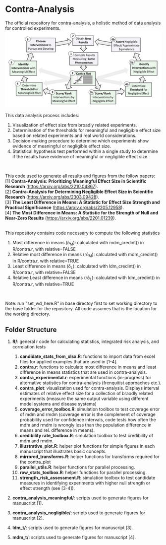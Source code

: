 # Contra-Analysis 

The official repository for contra-analysis, a holistic method of data analysis for controlled experiments.
![Contra-Analysis Flowchart](https://github.com/bac7wj/contra/blob/98b1a2adae65abd003d6a804712fd1a52bc28332/resources/contra-analysis-flowshart.PNG)

This data analysis process includes:
1. Visualization of effect size from broadly related experiments.
2. Determination of the thresholds for meaningful and negligible effect size based on related experiments and real world considerations.
3. Decision-making procedure to determine which experiments show evidence of meaningful or negligible effect size.
4. Statistical hypothesis test performed within a single study to determine if the results have evidence of meaningful or negligible effect size.
<br>

This code used to generate all results and figures from the follow papers:<br>
[1] **Contra-Analysis: Prioritizing Meaningful Effect Size in Scientific Research** (https://arxiv.org/abs/2210.04867).<br>
[2] **Contra-Analysis for Determining Negligible Effect Size in Scientific Research** (https://arxiv.org/abs/2303.09428).<br>
[3] **The Least Difference in Means: A Statistic for Effect Size Strength and Practical Significance** (https://arxiv.org/abs/2205.12958).<br>
[4] **The Most Difference in Means: A Statistic for the Strength of Null and Near-Zero Results** (https://arxiv.org/abs/2201.01239).<br>
<br>

This repository contains code necessary to compute the following statistics 
1. Most difference in means (&delta;<sub>M</sub>): calculated with mdm_credint() in R/contra.r, with relative=FALSE 
2. Relative most difference in means (r&delta;<sub>M</sub>): calculated with mdm_credint() in R/contra.r, with relative=TRUE 
3. Least difference in means (&delta;<sub>L</sub>): calculated with ldm_credint() in R/contra.r, with relative=FALSE 
4. Relative Least difference in means (r&delta;<sub>L</sub>): calculated with ldm_credint() in R/contra.r, with relative=TRUE 
<br>

Note: run "set_wd_here.R" in base directoy first to set working directory to the base folder for the repository. All code assumes that is the location for the working directory.
<br>

## Folder Structure
  
1. __R/__: general r code for calculating statistics, integrated risk analysis, and correlation tests
   
   1. __candidate_stats_from_xlsx.R__: functions to import data from excel files for applied examples that are used in [1-4].
   2. __contra.r__: functions to calculate most difference in means and least difference in means statistics that are used in contra-analysis.
   3. __contra_experimental.r__: experimental functions (in-progress) for alternative statistics for contra-analysis (frenquitist approaches etc.).
   4. __contra_plot__: visualization used for contra-analysis. Displays interval estimates of relative effect size for a collection of braodly related experiments (measure the same output variable using different model systems and disease systems)
   5. __coverage_error_toolbox.R__: simulation toolbox to test coverage error of mdm and rmdm (coverage error is the complement of coverage probability used for confidence intervals, code tests how often the mdm and rmdm is wrongly less than the population difference in means and rel. difference in means).
   6. __credibility rate_toolbox.R__: simulation toolbox to test credibility of mdm and rmdm.
   7. __illustrative_plot.R__: helper plot functions for simple figures in each manuscript that illustrates basic concepts.
   8. __mirrored_transforms.R__: helper functions for transforms required for the contra_plot
   9. __parallel_utils.R__: helper functions for parallel processing.
   10. __row_stats_toolbox.R__: helper functions for parallel processing.
   11. __strength_risk_assessment.R__: simulation toolbox to test candidate measures in identifying experiments with higher null strength or effect strength (see [3-4]).
2. __contra_analysis_meaningful/__: scripts used to generate figures for manuscript [1].
3. __contra_analysis_negligible/__: scripts used to generate figures for manuscript [2].
4. __ldm_t/__: scripts used to generate figures for manuscript [3].  
5. __mdm_t/__: scripts used to generate figures for manuscript [4]. 
